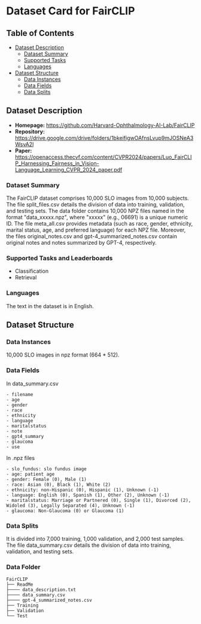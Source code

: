 # Dataset Card for FairCLIP

## Table of Contents
- [Dataset Description](#dataset-description)
  - [Dataset Summary](#dataset-summary)
  - [Supported Tasks](#supported-tasks-and-leaderboards)
  - [Languages](#languages)
- [Dataset Structure](#dataset-structure)
  - [Data Instances](#data-instances)
  - [Data Fields](#data-instances)
  - [Data Splits](#data-instances)

## Dataset Description

- **Homepage:** https://github.com/Harvard-Ophthalmology-AI-Lab/FairCLIP
- **Repository:** https://drive.google.com/drive/folders/1bkeifigwOAfnsLvup9mJOSNeA3WsvA2l
- **Paper:** https://openaccess.thecvf.com/content/CVPR2024/papers/Luo_FairCLIP_Harnessing_Fairness_in_Vision-Language_Learning_CVPR_2024_paper.pdf

### Dataset Summary

The FairCLIP dataset comprises 10,000 SLO images from 10,000 subjects. The file split_files.csv details the division of data into training, validation, and testing sets. The data folder contains 10,000 NPZ files named in the format "data_xxxxx.npz", where "xxxxx" (e.g., 06691) is a unique numeric ID. The file meta_all.csv provides metadata (such as race, gender, ethnicity, marital status, age, and preferred language) for each NPZ file. Moreover, the files original_notes.csv and gpt-4_summarized_notes.csv contain original notes and notes summarized by GPT-4, respectively.

### Supported Tasks and Leaderboards

- Classification
- Retrieval

### Languages

The text in the dataset is in English.

## Dataset Structure

### Data Instances

10,000 SLO images in npz format (664 * 512).

### Data Fields

In data_summary.csv

```
- filename
- age
- gender
- race
- ethnicity
- language
- maritalstatus
- note
- gpt4_summary
- glaucoma
- use
```

In .npz files

```
- slo_fundus: slo fundus image
- age: patient age
- gender: Female (0), Male (1)
- race: Asian (0), Black (1), White (2)
- ethnicity: non-Hispanic (0), Hispanic (1), Unknown (-1)
- language: English (0), Spanish (1), Other (2), Unknown (-1)
- maritalstatus: Marriage or Partnered (0), Single (1), Divorced (2), Widoled (3), Legally Separated (4), Unknown (-1)
- glaucoma: Non-Glaucoma (0) or Glaucoma (1)
```

### Data Splits

It is divided into 7,000 training, 1,000 validation, and 2,000 test samples. The file data_summary.csv details the division of data into training, validation, and testing sets. 

### Data Folder
```
FairCLIP
├── ReadMe
├──── data_description.txt
├──── data_summary.csv
├──── gpt-4_summarized_notes.csv
├── Training
├── Validation
└── Test
```